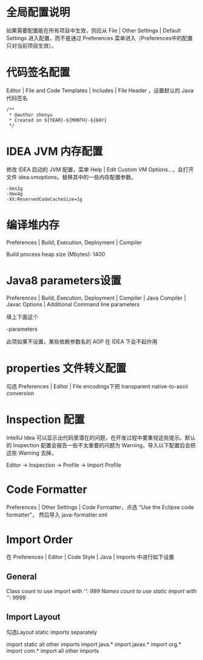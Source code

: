 # 全局配置说明

如果需要配置能在所有项目中生效，则应从 File | Other Settings | Default Settings 进入配置，而不是通过 Preferences 菜单进入（Preferences中的配置只对当前项目生效）。

# 代码签名配置

Editor | File and Code Templates | Includes | File Header ，设置默认的 Java 代码签名

```
/**
 * @author zhenyu
 * Created on ${YEAR}-${MONTH}-${DAY}
 */
```

# IDEA JVM 内存配置

修改 IDEA 启动的 JVM 配置，菜单 Help | Edit Custom VM Options...，会打开文件 idea.vmoptions。替换其中的一些内存配置参数。

```
-Xms1g
-Xmx4g
-XX:ReservedCodeCacheSize=1g
```

# 编译堆内存

Preferences | Build, Execution, Deployment | Compiler

Build process heap size (Mbytes): 1400

# Java8 parameters设置

Preferences | Build, Execution, Deployment | Compiler | Java Compiler | Javac Options | Additional Command line parameters

填上下面这个

-parameters

此项如果不设置，某些依赖参数名的 AOP 在 IDEA 下会不起作用

# properties 文件转义配置

勾选 Preferences | Editor | File encodings下把 transparent native-to-ascii conversion

# Inspection 配置

IntelliJ Idea 可以显示出代码里潜在的问题，在开发过程中要重视这些提示。默认的 Inspection 配置会报告一些不太重要的问题为 Warning，导入以下配置后会把这些 Warning 去掉。

Editor -> Inspection -> Profile -> Import Profile

# Code Formatter

Preferences | Other Settings | Code Formatter，点选 "Use the Eclipse code formatter"， 然后导入 java-formatter.xml

# Import Order

在 Preferences | Editor | Code Style | Java | Imports 中进行如下设置

## General

Class count to use import with '*': 999
Names count to use static import with '*': 9999

## Import Layout

勾选Layout static imports separately

import static all other imports
<blank line>
import java.*
<blank line>
import javax.*
<blank line>
import org.*
<blank line>
import com.*
<blank line>
import all other imports



